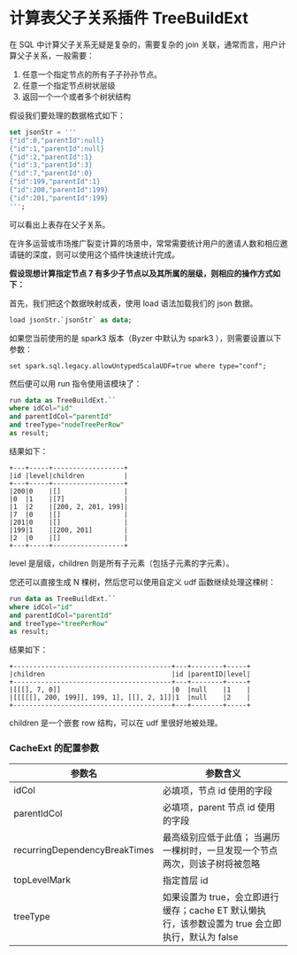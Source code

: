 # 计算表父子关系插件 TreeBuildExt

在 SQL 中计算父子关系无疑是复杂的，需要复杂的 join 关联，通常而言，用户计算父子关系，一般需要：

1. 任意一个指定节点的所有子子孙孙节点。
2. 任意一个指定节点树状层级
3. 返回一个一个或者多个树状结构

假设我们要处理的数据格式如下：

```sql
set jsonStr = '''
{"id":0,"parentId":null}
{"id":1,"parentId":null}
{"id":2,"parentId":1}
{"id":3,"parentId":3}
{"id":7,"parentId":0}
{"id":199,"parentId":1}
{"id":200,"parentId":199}
{"id":201,"parentId":199}
''';
```

可以看出上表存在父子关系。

在许多运营或市场推广裂变计算的场景中，常常需要统计用户的邀请人数和相应邀请链的深度，则可以使用这个插件快速统计完成。

**假设现想计算指定节点 7 有多少子节点以及其所属的层级，则相应的操作方式如下：**

首先，我们把这个数据映射成表，使用 load 语法加载我们的 json 数据。

```sql
load jsonStr.`jsonStr` as data;
```

如果您当前使用的是 spark3 版本（Byzer 中默认为 spark3 ），则需要设置以下参数：

```shell
set spark.sql.legacy.allowUntypedScalaUDF=true where type="conf";
```

然后便可以用 run 指令使用该模块了：

```sql
run data as TreeBuildExt.`` 
where idCol="id" 
and parentIdCol="parentId" 
and treeType="nodeTreePerRow" 
as result;
```

结果如下：

```
+---+-----+------------------+
|id |level|children          |
+---+-----+------------------+
|200|0    |[]                |
|0  |1    |[7]               |
|1  |2    |[200, 2, 201, 199]|
|7  |0    |[]                |
|201|0    |[]                |
|199|1    |[200, 201]        |
|2  |0    |[]                |
+---+-----+------------------+
```
level 是层级，children 则是所有子元素（包括子元素的字元素）。

您还可以直接生成 N 棵树，然后您可以使用自定义 udf 函数继续处理这棵树：

```sql
run data as TreeBuildExt.`` 
where idCol="id" 
and parentIdCol="parentId" 
and treeType="treePerRow" 
as result;
```

结果如下：

```
+----------------------------------------+---+--------+-----+
|children                                |id |parentID|level|
+----------------------------------------+---+--------+-----+
|[[[], 7, 0]]                            |0  |null    |1    |
|[[[[[], 200, 199]], 199, 1], [[], 2, 1]]|1  |null    |2    |
+----------------------------------------+---+--------+-----+
```

children 是一个嵌套 row 结构，可以在 udf 里很好地被处理。

### CacheExt 的配置参数

| 参数名  |  参数含义 |
|---|---|
| idCol | 必填项，节点 id 使用的字段 |
| parentIdCol | 必填项，parent 节点 id 使用的字段 |
| recurringDependencyBreakTimes | 最高级别应低于此值； 当遍历一棵树时，一旦发现一个节点两次，则该子树将被忽略 |
| topLevelMark | 指定首层 id |
| treeType | 如果设置为 true，会立即进行缓存；cache ET 默认懒执行，该参数设置为 true 会立即执行，默认为 false |

